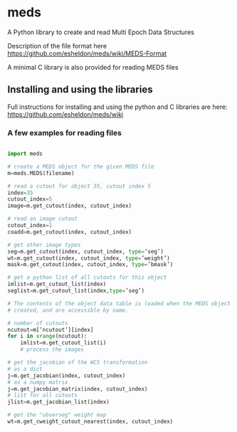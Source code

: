 meds
====

A Python library to create and read Multi Epoch Data Structures

Description of the file format here
    https://github.com/esheldon/meds/wiki/MEDS-Format

A minimal C library is also provided for reading MEDS files

## Installing and using the libraries

Full instructions for installing and using the python and C libraries are
here: https://github.com/esheldon/meds/wiki


### A few examples for reading files
```python

import meds

# create a MEDS object for the given MEDS file
m=meds.MEDS(filename)

# read a cutout for object 35, cutout index 5
index=35
cutout_index=5
image=m.get_cutout(index, cutout_index)

# read an image cutout
cutout_index=1
coadd=m.get_cutout(index, cutout_index)

# get other image types
seg=m.get_cutout(index, cutout_index, type=’seg’)
wt=m.get_cutout(index, cutout_index, type=’weight’)
mask=m.get_cutout(index, cutout_index, type=’bmask’)

# get a python list of all cutouts for this object
imlist=m.get_cutout_list(index)
seglist=m.get_cutout_list(index,type=’seg’)

# The contents of the object data table is loaded when the MEDS object is
# created, and are accessible by name.

# number of cutouts
ncutout=m[’ncutout’][index]
for i in xrange(ncutout):
    imlist=m.get_cutout_list(i)
    # process the images

# get the jacobian of the WCS transformation
# as a dict
j=m.get_jacobian(index, cutout_index)
# as a numpy matrix
j=m.get_jacobian_matrix(index, cutout_index)
# list for all cutouts
jlist=m.get_jacobian_list(index)

# get the "ubserseg" weight map
wt=m.get_cweight_cutout_nearest(index, cutout_index)
```
